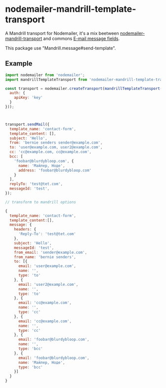# nodemailer-mandrill-template-transport

A Mandrill transport for Nodemailer, it's a mix beetween [nodemailer-mandrill-transport](https://github.com/RebelMail/nodemailer-mandrill-transport) and commons [E-mail message fields](https://github.com/nodemailer/nodemailer#e-mail-message-fields).

This package use "Mandrill.message#send-template".

## Example

```javascript
import nodemailer from 'nodemailer';
import mandrillTemplateTransport from 'nodemailer-mandrill-template-transport';

const transport = nodemailer.createTransport(mandrillTemplateTransport({
  auth: {
    apiKey: 'key'
  }
}));



transport.sendMail({
  template_name: 'contact-form',
  template_content: [],
  subject: 'Hello',
  from: 'bernie senders sender@example.com',
  to: 'user@example.com, user2@example.com',
  cc: 'cc@example.com, cc@example.com',
  bcc: [
    'foobar@blurdybloop.com', {
      name: 'Майлер, Ноде',
      address: 'foobar@blurdybloop.com'
    }
  ],
  replyTo: 'test@tet.com',
  messageId: 'test',
});

// transform to mandrill options

{
  template_name: 'contact-form',
  template_content:[],
  message: {
    headers: {
      'Reply-To': 'test@tet.com'
    },
    subject: 'Hello',
    messageId: 'test',
    from_email: 'sender@example.com',
    from_name: 'bernie senders',
    to: [{
      email: 'user@example.com',
      name: '',
      type: 'to'
    }, {
      email: 'user2@example.com',
      name: '',
      type: 'to'
    }, {
      email: 'cc@example.com',
      name: '',
      type: 'cc'
    }, {
      email: 'cc@example.com',
      name: '',
      type: 'cc'
    }, {
      email: 'foobar@blurdybloop.com',
      name: '',
      type: 'bcc'
    }, {
      email: 'foobar@blurdybloop.com',
      name: 'Майлер, Ноде',
      type: 'bcc'
    }]
  }
}


```
